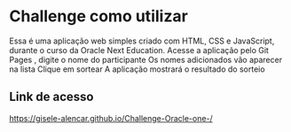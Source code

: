 # Challenge como utilizar
Essa é uma aplicação web simples criado com HTML, CSS e JavaScript, durante o curso da Oracle Next Education. 
Acesse a aplicação pelo  Git Pages , digite o nome do participante 
Os nomes adicionados vão aparecer na lista
Clique em sortear
A aplicação mostrará o resultado do sorteio
## Link de acesso
https://gisele-alencar.github.io/Challenge-Oracle-one-/


